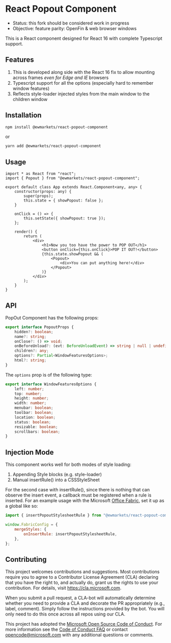 # React Popout Component

-   Status: this fork should be considered work in progress
-   Objective: feature parity: OpenFin & web browser windows

This is a React component designed for React 16 with complete Typescript support.

## Features

1. This is developed along side with the React 16 fix to allow mounting across frames _even for Edge and IE_ browsers
2. Typescript support for all the options (especially hard to remember window features)
3. Reflects style-loader injected styles from the main window to the children window

## Installation

```sh
npm install @ewmarkets/react-popout-component
```

or

```sh
yarn add @ewmarkets/react-popout-component
```

## Usage

```tsx
import * as React from "react";
import { Popout } from "@ewmarkets/react-popout-component";

export default class App extends React.Component<any, any> {
    constructor(props: any) {
        super(props);
        this.state = { showPopout: false };
    }

    onClick = () => {
        this.setState({ showPopout: true });
    };

    render() {
        return (
            <div>
                <h1>Now you too have the power to POP OUT</h1>
                <button onClick={this.onClick}>POP IT OUT!</button>
                {this.state.showPopout && (
                    <Popout>
                        <div>You can put anything here!</div>
                    </Popout>
                )}
            </div>
        );
    }
}
```

## API

PopOut Component has the following props:

```ts
export interface PopoutProps {
    hidden?: boolean;
    name?: string;
    onClose?: () => void;
    onBeforeUnload?: (evt: BeforeUnloadEvent) => string | null | undefined;
    children?: any;
    options?: Partial<WindowFeaturesOptions>;
    html?: string;
}
```

The `options` prop is of the following type:

```ts
export interface WindowFeaturesOptions {
    left: number;
    top: number;
    height: number;
    width: number;
    menubar: boolean;
    toolbar: boolean;
    location: boolean;
    status: boolean;
    resizable: boolean;
    scrollbars: boolean;
}
```

## Injection Mode

This component works well for both modes of style loading:

1. Appending Style blocks (e.g. style-loader)
2. Manual insertRule() into a CSSStyleSheet

For the second case with insertRule(), since there is nothing that can observe the insert event, a callback must be registered when a
rule is inserted. For an example usage with the Microsoft [Office Fabric](https://github.com/officedev/office-ui-fabric-react),
set it up as a global like so:

```js
import { insertPopoutStylesheetRule } from "@ewmarkets/react-popout-component";

window.FabricConfig = {
    mergeStyles: {
        onInsertRule: insertPopoutStylesheetRule,
    },
};
```

## Contributing

This project welcomes contributions and suggestions. Most contributions require you to agree to a
Contributor License Agreement (CLA) declaring that you have the right to, and actually do, grant us
the rights to use your contribution. For details, visit https://cla.microsoft.com.

When you submit a pull request, a CLA-bot will automatically determine whether you need to provide
a CLA and decorate the PR appropriately (e.g., label, comment). Simply follow the instructions
provided by the bot. You will only need to do this once across all repos using our CLA.

This project has adopted the [Microsoft Open Source Code of Conduct](https://opensource.microsoft.com/codeofconduct/).
For more information see the [Code of Conduct FAQ](https://opensource.microsoft.com/codeofconduct/faq/) or
contact [opencode@microsoft.com](mailto:opencode@microsoft.com) with any additional questions or comments.
